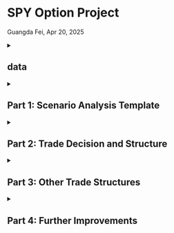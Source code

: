 # SPY Option Project

Guangda Fei, Apr 20, 2025 

<details>
<summary><h2>data</h2></summary>

### File1: data/dataset_guangda_fei.xlsx
 📊 Sheet 1: Option Chain
<br>&emsp;Option Chain data at Date 04/09/2025
 
📊 Sheet 2: IV
<br>dates: 2023/1/3 - 2025/4/9
<br>columns: <br>&emsp;SPY Close, ATM Vol 1m, 95% Moneyness Vol 1m, 105% Moneyness Vol 1m

### File2: data/SOFR.xlsx
dates: 2025/03/13 - 2025/04/16
<br> I will only use the 2025/04/09 SOFR
</details>
<details>
<summary><h2>Part 1: Scenario Analysis Template</h2></summary>

### a) Build equity option valuation model
File: 1a)black_scholes.py
<p>
Market Prices: Option Chain data on 04/09/2025
<br>Put (K=521) Price: $11.02
<br>Call (K=521) Price: $40.97

Put (K=576) Price: $28.88
<br>Call (K=576) Price: $4.08

I use Black-Scholes model for the following Option Pricing. 

</p>

### b) scenario analysis
Calculate the PnL of the trade structure, as of 1 week prior to expiry, for each
scenario

#### - Graph: PnL vs. SPY Spot Prices on 05/09/2025
File: 1b)Graph.py

Assumption: IVs fixed, SOFR as interest rate

![PnL_vs_SPY.png](graphs/Pnl_vs_SPY.png)
<br>Put Position: 1000
<br>Call Position: 2281
<br>Cash position: 203 (ignore its return)

Greeks on 04/09/2025:

| Greek  | Value($)  |
|--------|-----------|
| Delta  | 80,580    |
| Gamma  | 1,623     |
| Vega   | 6,166,632 |
| Theta  | -1,358,082|
| Rho    | 1,128,685 |

<br>

#### - Technical: Scenario Analysis
File: 1b)Scenario_Analysis.py

Assumption:
<br> SOFR as interest rate
<br> 95% IV - 105% IV = 8% (Further investigation below)

Grid of different spot prices and IVs on 2025/05/09
![PnL_vs_Spot_and_IV.png](graphs/PnL_vs_Spot_and_IV.png)
From this graph we can see that the change in Pnl is more dependent on the price changes of 
Spot prices at T-1 instead of the volatility.

#### - Fundamental Analysis: tariff, economic factors (comments only)
The first quesiton is whether the prices of SPY will increase? 
The answer of this question is heavily based on the current policy about 
the US and the global economics. 

When looking at the historical IVs, the current IVs are definately much higher 
than usual. Therefore, the second key questions is whether the market will become 
more stable after one month and in what percentage? 

Even though I believe eventually everything will be back to normal, 
it is hard to tell when. But I think one month is too short for the 
market to be stabilized (High IV). 

</details>

<details>
<summary><h2>Part 2: Trade Decision and Structure </h2></summary>

### a) Historical Data Analysis
I initially modeled SPY with GBM for simplicity and closed-form pricing. 
But GBM doesn't capture SPY’s volatility clustering, skew, or jump behavior. 
For more robust modeling, I'd switch to a Heston model. 
On the IV side, I'd fit the surface using SABR to capture skew and ensure no arbitrage.

Assumptions: 
<br> 1) SOFR as interest rate
<br> 2) Other factors stay the same (we are considering this problem without Economical 
and political factors)

#### - Heston for SPY
File: 2a)Heston_calibration.py, 2a)SPY_Heston.py

Use data on 04/09/2025 to determine the parameters 
(can expand the residual function to include more data points):

| Parameter |    Value   |
|-----------|-----------:|
| kappa     |    1.5 |
| theta     |    0.060282|
| sigma_v   |    0.3  |
| rho       |   -0.7  |
| v0        |    0.060282|

![SPY_Heston_Prediction.png](graphs/SPY_Heston_Prediction.png)

| Statistic   | SPY Price  |
|-------------|-----------:|
| Median      | 546.64 |
| 5th%ile    | 467.73|
| 95th%ile   | 617.34 |

<br>

#### - SABR for IV
File: 2a)IV_SABR.py

β = 0.5
<br>α,ρ,ν are derived using the Least Square method with data on 04/09/2025 
(can expand the residual function to include more data points)

| Strike | Predicted IV on 2025‑05‑09 |
|-------:|---------------------------:|
| 521.00 |                     0.3173 |
| 548.62 |                     0.2235 |
| 576.00 |                     0.1752 |

<br>

#### - Predicted Return:
File: 2b)Portfolio_Returns_Calculation.py

Assumption: initial capital is the cash we get from selling the put.

| Metric                |        Value |
|-----------------------:|-------------:|
| Put Value ($)         |         1.82 |
| Call Value ($)        |        0.06 |
| Portfolio Value ($)   |  -168963.52 |
|  Portfolio Return   |  -0.169 |

### b) Reasonable Max Loss/Gain:
File: 2b)Portfolio_Returns_Calculation.py

Here I will use the 95% and 5% predicted prices from the Heston Model of SPY.
And IVs are the prediction from SABR Model.

Max Gain: 
SPY(95%): 606.27

| Metric                 |       Value |
|------------------------:|------------:|
| Put Value ($)          |   0.00 |
| Call Value ($)         |      41.84 |
| Portfolio Value ($)    |   9,542,782 |
| Portfolio Return       |       9.571497 |

Max Loss: (95% VaR)
SPY(5): 479.98

| Metric               |                       Value |
|----------------------:|----------------------------:|
| Put Value ($)        |                    52.88 |
| Call Value ($)       | 0.00   |
| Portfolio Value ($)  |               -5,288,157    |
| Portfolio Return     |                    -5.304069 |


### Conclusion:
We should not do the trade as its predicted return is not desirable. 

</details>

<details>
<summary><h2>Part 3: Other Trade Structures </h2></summary>

### a) Buying a further OTM put
File: 3a)PutSpread_Graph.py

Assumption: SOFR as r, Volatility Fixed

Buying a further OTM put controls the downside risks therefore is 
better compare to the trade above.

Let's use 90% moneyness Put:
SPY US 05/16/25 P494 Equity: 5.54

![PutSPread_Portfolio.png](graphs/PutSPread_Portfolio.png)

From the graph we can see that they have similar PnL structure, but 
the new portfolio has smaller risk and return due to less initial capital from 
the spread. The new breakeven point is greater 
than the original portfolio whereas the predict SPY is below curernt values. Therefore 
this new portfolio is still not desirable. 

### b) Buying SPY outright
Delta = 1
<br> Vega = 0
<br> Gamma = 0
<br>Buy SPY outright means both upside and downside return/risk is not controlled.
 Which is very different from the portfolios above. 

Major Appropriate Situations:
<br>1) Strong, and Sustained Bull
<br>2) No drastic volatility changes

which are not the current situation where there are lots of uncertainty in the market. 

</details>
<details>
<summary><h2>Part 4: Further Improvements </h2></summary>

1. Add Interest Rate Model
2. More robust model parameter calibration: more historical data and train model with periods that have similar situation
3. More detailed report about the models: backtest, calibration quality, and more advanced model
4. Consider macro factors

</details>
